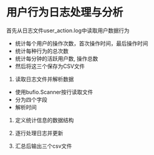# 用户行为日志处理与分析
首先从日志文件user_action.log中读取用户数据行为<br>
- 统计每个用户的操作次数，首次操作时间，最后操作时间<br>
- 统计每种行为的总次数<br>
- 统计每分钟的活跃用户数, 操作总数<br>
- 然后将这三个保存为CSV文件

1. 读取日志文件并解析数据
- 使用bufio.Scanner按行读取文件
- 分为四个字段
- 解析时间

1. 定义统计信息的数据结构

2. 逐行处理日志并更新

3. 汇总后输出三个csv文件

